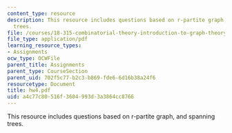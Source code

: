 ```yaml
---
content_type: resource
description: This resource includes questions based on r-partite graph, and spanning
  trees.
file: /courses/18-315-combinatorial-theory-introduction-to-graph-theory-extremal-and-enumerative-combinatorics-spring-2005/a4c77c80516f3604993d3a3864cc8766_hw4.pdf
file_type: application/pdf
learning_resource_types:
- Assignments
ocw_type: OCWFile
parent_title: Assignments
parent_type: CourseSection
parent_uid: 702f5c77-b2c3-b869-fde6-6d16b38a24f6
resourcetype: Document
title: hw4.pdf
uid: a4c77c80-516f-3604-993d-3a3864cc8766
---
```

This resource includes questions based on r-partite graph, and spanning trees.

